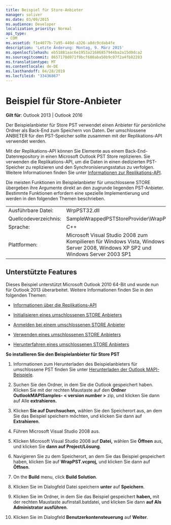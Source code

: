 ```yaml
---
title: Beispiel für Store-Anbieter
manager: soliver
ms.date: 03/09/2015
ms.audience: Developer
localization_priority: Normal
api_type:
- COM
ms.assetid: f1e4077b-7a95-440d-a326-a8dc9cdab4fe
description: 'Letzte Änderung: Montag, 9. März 2015'
ms.openlocfilehash: eb51881aac6e1953a21686857944ba2a15d0dca2
ms.sourcegitcommit: 8657170d071f9bcf680aba50b9c07f2a4fb82283
ms.translationtype: MT
ms.contentlocale: de-DE
ms.lasthandoff: 04/28/2019
ms.locfileid: "33436867"
---
```

# <a name="message-store-provider-sample"></a>Beispiel für Store-Anbieter

  
  
**Gilt für**: Outlook 2013 | Outlook 2016 
  
Der Beispielanbieter für Store PST verwendet einen Anbieter für persönliche Ordner als Back-End zum Speichern von Daten. Der umschlossene ANBIETER für den PST-Speicher sollte zusammen mit der Replikations-API verwendet werden. 
  
Mit der Replikations-API können Sie Elemente aus einem Back-End-Datenrepository in einen Microsoft Outlook PST Store replizieren. Sie verwenden die Replikations-API, um die Daten in einen dedizierten PST-Speicher zu replizieren und den Synchronisierungsstatus zu verfolgen. Weitere Informationen finden Sie unter [Informationen zur Replikations-API](about-the-replication-api.md).
  
Die meisten Funktionen im Beispielanbieter für umschlossene STORE übergeben ihre Argumente direkt an den zugrunde liegenden PST-Anbieter. Bestimmte Funktionen erfordern eine spezielle Implementierung und werden in den folgenden Themen beschrieben.
  
|||
|:-----|:-----|
|Ausführbare Datei:  <br/> |WrpPST32.dll  <br/> |
|Quellcodeverzeichnis:  <br/> |SampleWrappedPSTStoreProvider\WrapPST  <br/> |
|Sprache:  <br/> |C++  <br/> |
|Plattformen:  <br/> |Microsoft Visual Studio 2008 zum Kompilieren für Windows Vista, Windows Server 2008, Windows XP SP2 und Windows Server 2003 SP1  <br/> |
   
## <a name="supported-features"></a>Unterstützte Features

Dieses Beispiel unterstützt Microsoft Outlook 2010 64-Bit und wurde nun für Outlook 2013 überarbeitet. Weitere Informationen finden Sie in den folgenden Themen:
  
- [Informationen über die Replikations-API](about-the-replication-api.md)
    
- [Initialisieren eines umschlossenen STORE Anbieters](initializing-a-wrapped-pst-store-provider.md)
    
- [Anmelden bei einem umschlossenen STORE Anbieter](logging-on-to-a-wrapped-pst-store-provider.md)
    
- [Verwenden eines umschlossenen STORE Anbieters](using-a-wrapped-pst-store-provider.md)
    
- [Herunterfahren eines umschlossenen STORE Anbieters](shutting-down-a-wrapped-pst-store-provider.md)
    
 **So installieren Sie den Beispielanbieter für Store PST**
  
1. Informationen zum Herunterladen des Beispielanbieters für umschlossene PST finden Sie unter [Herunterladen der Outlook MAPI-Beispiele](downloading-the-outlook-mapi-samples.md).
    
2. Suchen Sie den Ordner, in dem Sie die Outlook gespeichert haben. Klicken Sie mit der rechten Maustaste auf den **Ordner OutlookMAPISamples- \< version number \>** zip, und klicken Sie dann auf Alle **extrahieren.**
    
3. Klicken **Sie auf Durchsuchen,** wählen Sie den Speicherort aus, an dem Sie das Beispiel speichern möchten, und klicken Sie dann auf **Extrahieren**.
    
4. Führen Microsoft Visual Studio 2008 aus.
    
5. Klicken Microsoft Visual Studio 2008 auf **Datei,** wählen Sie **Öffnen** aus, und klicken Sie **dann auf Project/Lösung**.
    
6. Navigieren Sie zu dem Speicherort, an dem Sie das Beispiel gespeichert haben, klicken Sie auf **WrapPST.vcproj,** und klicken Sie dann auf **Öffnen**.
    
7. On the **Build** menu, click **Build Solution**.
    
8. Klicken Sie im Dialogfeld Datei speichern **unter** auf **Speichern**.
    
9. Klicken Sie im Ordner, in dem Sie das Beispiel gespeichert **haben,** mit der rechten Maustaste aufinstall.batdatei, und klicken Sie dann **auf Als Administrator ausführen**.
    
10. Klicken Sie im Dialogfeld **Benutzerkontensteuerung** auf **Weiter**.
    

